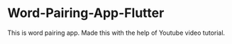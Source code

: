 # Word-Pairing-App-Flutter
This is word pairing app. Made this with the help of Youtube video tutorial.
